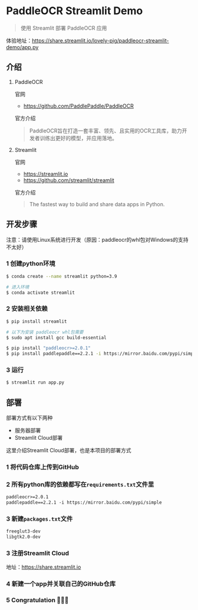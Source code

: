 # PaddleOCR Streamlit Demo

> 使用 Streamlit 部署 PaddleOCR 应用

体验地址：<https://share.streamlit.io/lovely-pig/paddleocr-streamlit-demo/app.py>

## 介绍

1. PaddleOCR

   官网

   - <https://github.com/PaddlePaddle/PaddleOCR>

   官方介绍

   > PaddleOCR旨在打造一套丰富、领先、且实用的OCR工具库，助力开发者训练出更好的模型，并应用落地。

2. Streamlit

   官网

   - <https://streamlit.io>
   - <https://github.com/streamlit/streamlit>

   官方介绍

   > The fastest way to build and share data apps in Python.

## 开发步骤

注意：请使用Linux系统进行开发（原因：paddleocr的whl包对Windows的支持不太好）

### 1 创建python环境

```sh
$ conda create --name streamlit python=3.9

# 进入环境
$ conda activate streamlit
```

### 2 安装相关依赖

```sh
$ pip install streamlit

# 以下为安装 paddleocr whl包需要
$ sudo apt install gcc build-essential

$ pip install "paddleocr>=2.0.1"
$ pip install paddlepaddle==2.2.1 -i https://mirror.baidu.com/pypi/simple
```

### 3 运行

```sh
$ streamlit run app.py
```

## 部署

部署方式有以下两种

- 服务器部署
- Streamlit Cloud部署

这里介绍Streamlit Cloud部署，也是本项目的部署方式

### 1 将代码仓库上传到GitHub

### 2 所有python库的依赖都写在`requirements.txt`文件里

```tex
paddleocr>=2.0.1
paddlepaddle==2.2.1 -i https://mirror.baidu.com/pypi/simple
```

### 3 新建`packages.txt`文件

```tex
freeglut3-dev
libgtk2.0-dev
```

### 3 注册Streamlit Cloud

地址：<https://share.streamlit.io>

### 4 新建一个app并关联自己的GitHub仓库

### 5 Congratulation 🎉🎉🎉
